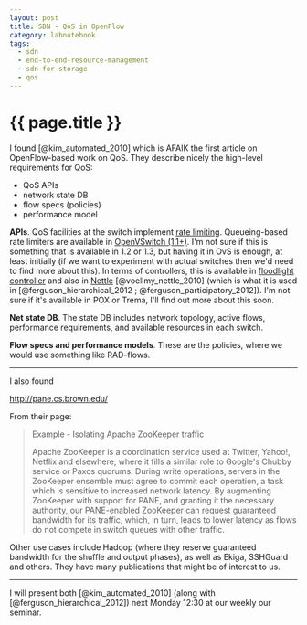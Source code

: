 ```yaml
---
layout: post
title: SDN - QoS in OpenFlow
category: labnotebook
tags:
  - sdn
  - end-to-end-resource-management
  - sdn-for-storage
  - qos
---
```


# {{ page.title }}

I found [@kim_automated_2010] which is AFAIK the first article on OpenFlow-based work on QoS. They 
describe nicely the high-level requirements for QoS:

  - QoS APIs
  - network state DB
  - flow specs (policies)
  - performance model

**APIs**. QoS facilities at the switch implement [rate limiting][rl]. Queueing-based rate limiters 
are available in [OpenVSwitch (1.1+)][ovs]. I'm not sure if this is something that is available in 
1.2 or 1.3, but having it in OvS is enough, at least initially (if we want to experiment with actual 
switches then we'd need to find more about this). In terms of controllers, this is available in 
[floodlight controller][fl] and also in [Nettle][nettle] [@voellmy_nettle_2010] (which is what it is 
used in [@ferguson_hierarchical_2012 ; @ferguson_participatory_2012]). I'm not sure if it's 
available in POX or Trema, I'll find out more about this soon.

**Net state DB**. The state DB includes network topology, active flows, performance requirements, 
and available resources in each switch.

**Flow specs and performance models**. These are the policies, where we would use something like 
RAD-flows.

----------------------

I also found

   http://pane.cs.brown.edu/

From their page:

> Example - Isolating Apache ZooKeeper traffic
>
> Apache ZooKeeper is a coordination service used at Twitter, Yahoo!, Netflix and elsewhere, where 
it fills a similar role to Google's Chubby service or Paxos quorums. During write operations, 
servers in the ZooKeeper ensemble must agree to commit each operation, a task which is sensitive to 
increased network latency. By augmenting ZooKeeper with support for PANE, and granting it the 
necessary authority, our PANE-enabled ZooKeeper can request guaranteed bandwidth for its traffic, 
which, in turn, leads to lower latency as flows do not compete in switch queues with other traffic.

Other use cases include Hadoop (where they reserve guaranteed bandwidth for the shuffle and output 
phases), as well as Ekiga, SSHGuard and others. They have many publications that might be of 
interest to us.

------------

I will present both [@kim_automated_2010] (along with [@ferguson_hierarchical_2012]) next Monday 
12:30 at our weekly our seminar.


[ovs]: http://openvswitch.org/support/config-cookbooks/qos-rate-limiting/
[fl]: http://www.youtube.com/watch?v=M03p8_hJxdc
[rl]: http://en.wikipedia.org/wiki/Rate_limiting
[nettle]: http://haskell.cs.yale.edu/nettle/
